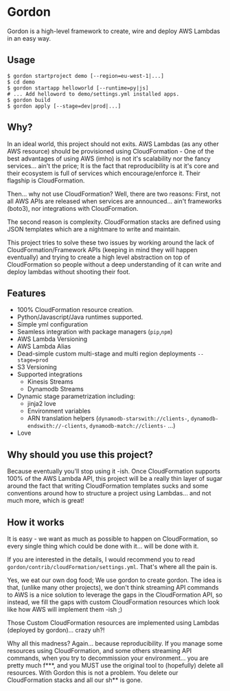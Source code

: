 Gordon
=========

Gordon is a high-level framework to create, wire and deploy AWS Lambdas in an easy way.

Usage
------
```shell
$ gordon startproject demo [--region=eu-west-1|...]
$ cd demo
$ gordon startapp helloworld [--runtime=py|js]
# ... Add helloword to demo/settings.yml installed apps.
$ gordon build
$ gordon apply [--stage=dev|prod|...]
```


Why?
------
In an ideal world, this project should not exits. AWS Lambdas (as any other AWS resource) should be provisioned using CloudFormation - One of the best advantages of using AWS (imho) is not it's scalability nor the fancy services... ain't the price; It is the fact that reproducibility is at it's core and their ecosystem is full of services which encourage/enforce it. Their flagship is CloudFormation.

Then... why not use CloudFormation? Well, there are two reasons: First, not all AWS APIs are released when services are announced... ain't frameworks (boto3), nor integrations with CloudFormation.

The second reason is complexity. CloudFormation stacks are defined using JSON templates which are a nightmare to write and maintain.

This project tries to solve these two issues by working around the lack of CloudFormation/Framework APIs (keeping in mind they will happen eventually) and trying to create a high level abstraction on top of CloudFormation so people without a deep understanding of it can write and deploy lambdas without shooting their foot.

Features
---------
* 100% CloudFormation resource creation.
* Python/Javascript/Java runtimes supported.
* Simple yml configuration
* Seamless integration with package managers (``pip``,``npm``)
* AWS Lambda Versioning
* AWS Lambda Alias
* Dead-simple custom multi-stage and multi region deployments ``--stage=prod``
* S3 Versioning
* Supported integrations
  * Kinesis Streams
  * Dynamodb Streams
* Dynamic stage parametrization including:
  * jinja2 love
  * Environment variables
  * ARN translation helpers (``dynamodb-starswith://clients-``, ``dynamodb-endswith://-clients``, ``dynamodb-match://clients-`` ...)
* Love

Why should you use this project?
-----------------------------------
Because eventually you'll stop using it -ish. Once CloudFormation supports 100% of the AWS Lambda API, this project will be a really thin layer of sugar around the fact that writing CloudFormation templates sucks and some conventions around how to structure a project using Lambdas... and not much more, which is great!


How it works
-------------
It is easy - we want as much as possible to happen on CloudFormation, so every single thing which could be done with it... will be done with it.

If you are interested in the details, I would recommend you to read ``gordon/contrib/cloudFormation/settings.yml``. That's where all the pain is.

Yes, we eat our own dog food; We use gordon to create gordon. The idea is that, (unlike many other projects), we don't think streaming API commands to AWS is a nice solution to leverage the gaps in the CloudFormation API, so instead, we fill the gaps with custom CloudFormation resources which look like how AWS will implement them -ish ;)

Those Custom CloudFormation resources are implemented using Lambdas (deployed by gordon)... crazy uh?!

Why all this madness? Again... because reproducibility. If you manage some resources using CloudFormation, and some others streaming API commands, when you try to decommission your environment... you are pretty much f***, and you MUST use the original tool to (hopefully) delete all resources. With Gordon this is not a problem. You delete our CloudFormation stacks and all our sh** is gone.
